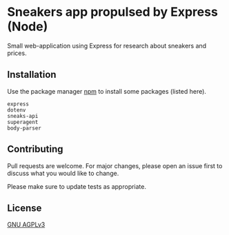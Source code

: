 
# Sneakers app propulsed by Express (Node)

Small web-application using Express for research about sneakers and prices.

## Installation

Use the package manager [npm](https://nodejs.org/en/download/) to install some packages (listed here).

```
express
dotenv
sneaks-api  
superagent
body-parser
```

## Contributing
Pull requests are welcome. For major changes, please open an issue first to discuss what you would like to change.

Please make sure to update tests as appropriate.

## License
[GNU AGPLv3](https://choosealicense.com/licenses/agpl-3.0/)
